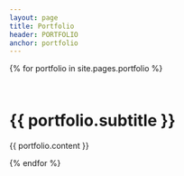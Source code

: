 ```yaml
---
layout: page
title: Portfolio
header: PORTFOLIO
anchor: portfolio
---
```


<a name="portfolio" class="anchor"></a>

{% for portfolio in site.pages.portfolio %}
      <h1 style="padding-top: 1em;">{{ portfolio.subtitle }}</h1>
      <p class="">{{ portfolio.content }}</p>
{% endfor %}
